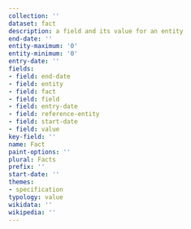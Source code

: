 ```yaml
---
collection: ''
dataset: fact
description: a field and its value for an entity
end-date: ''
entity-maximum: '0'
entity-minimum: '0'
entry-date: ''
fields:
- field: end-date
- field: entity
- field: fact
- field: field
- field: entry-date
- field: reference-entity
- field: start-date
- field: value
key-field: ''
name: Fact
paint-options: ''
plural: Facts
prefix: ''
start-date: ''
themes:
- specification
typology: value
wikidata: ''
wikipedia: ''
---
```

